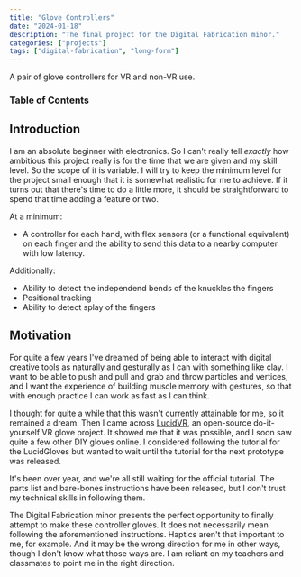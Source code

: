 ```yaml
---
title: "Glove Controllers"
date: "2024-01-18"
description: "The final project for the Digital Fabrication minor."
categories: ["projects"]
tags: ["digital-fabrication", "long-form"]
---
```


A pair of glove controllers for VR and non-VR use. 

### Table of Contents

## Introduction

I am an absolute beginner with electronics. So I can't really tell _exactly_ how ambitious this project really is for the time that we are given and my skill level. So the scope of it is variable. I will try to keep the minimum level for the project small enough that it is somewhat realistic for me to achieve. If it turns out that there's time to do a little more, it should be straightforward to spend that time adding a feature or two. 

At a minimum: 
* A controller for each hand, with flex sensors (or a functional equivalent) on each finger and the ability to send this data to a nearby computer with low latency. 

Additionally:
* Ability to detect the independend bends of the knuckles the fingers
* Positional tracking
* Ability to detect splay of the fingers

## Motivation

For quite a few years I've dreamed of being able to interact with digital creative tools as naturally and gesturally as I can with something like clay. I want to be able to push and pull and grab and throw particles and vertices, and I want the experience of building muscle memory with gestures, so that with enough practice I can work as fast as I can think. 

I thought for quite a while that this wasn't currently attainable for me, so it remained a dream. Then I came across [LucidVR](https://github.com/LucidVR/lucidgloves), an open-source do-it-yourself VR glove project. It showed me that it was possible, and I soon saw quite a few other DIY gloves online. I considered following the tutorial for the LucidGloves but wanted to wait until the tutorial for the next prototype was released. 

It's been over year, and we're all still waiting for the official tutorial. The parts list and bare-bones instructions have been released, but I don't trust my technical skills in following them. 

The Digital Fabrication minor presents the perfect opportunity to finally attempt to make these controller gloves. It does not necessarily mean following the aforementioned instructions. Haptics aren't that important to me, for example. And it may be the wrong direction for me in other ways, though I don't know what those ways are. I am reliant on my teachers and classmates to point me in the right direction. 


